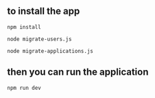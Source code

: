 ## to install the app

`npm install`

`node migrate-users.js`

`node migrate-applications.js`

## then you can run the application

`npm run dev`
